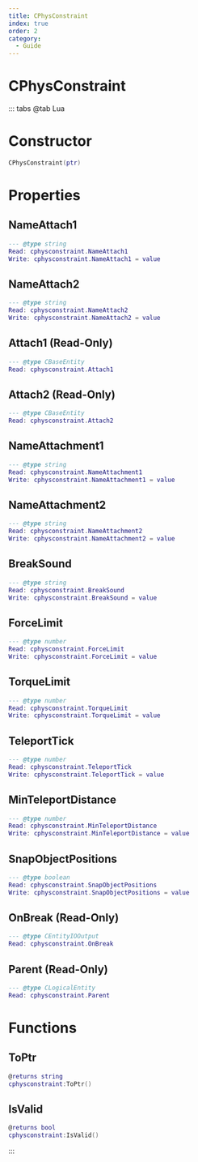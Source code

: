 ```yaml
---
title: CPhysConstraint
index: true
order: 2
category:
  - Guide
---
```


# CPhysConstraint

::: tabs
@tab Lua
# Constructor
```lua
CPhysConstraint(ptr)
```
# Properties
## NameAttach1 
```lua
--- @type string
Read: cphysconstraint.NameAttach1
Write: cphysconstraint.NameAttach1 = value
```
## NameAttach2 
```lua
--- @type string
Read: cphysconstraint.NameAttach2
Write: cphysconstraint.NameAttach2 = value
```
## Attach1 (Read-Only)
```lua
--- @type CBaseEntity
Read: cphysconstraint.Attach1
```
## Attach2 (Read-Only)
```lua
--- @type CBaseEntity
Read: cphysconstraint.Attach2
```
## NameAttachment1 
```lua
--- @type string
Read: cphysconstraint.NameAttachment1
Write: cphysconstraint.NameAttachment1 = value
```
## NameAttachment2 
```lua
--- @type string
Read: cphysconstraint.NameAttachment2
Write: cphysconstraint.NameAttachment2 = value
```
## BreakSound 
```lua
--- @type string
Read: cphysconstraint.BreakSound
Write: cphysconstraint.BreakSound = value
```
## ForceLimit 
```lua
--- @type number
Read: cphysconstraint.ForceLimit
Write: cphysconstraint.ForceLimit = value
```
## TorqueLimit 
```lua
--- @type number
Read: cphysconstraint.TorqueLimit
Write: cphysconstraint.TorqueLimit = value
```
## TeleportTick 
```lua
--- @type number
Read: cphysconstraint.TeleportTick
Write: cphysconstraint.TeleportTick = value
```
## MinTeleportDistance 
```lua
--- @type number
Read: cphysconstraint.MinTeleportDistance
Write: cphysconstraint.MinTeleportDistance = value
```
## SnapObjectPositions 
```lua
--- @type boolean
Read: cphysconstraint.SnapObjectPositions
Write: cphysconstraint.SnapObjectPositions = value
```
## OnBreak (Read-Only)
```lua
--- @type CEntityIOOutput
Read: cphysconstraint.OnBreak
```
## Parent (Read-Only)
```lua
--- @type CLogicalEntity
Read: cphysconstraint.Parent
```
# Functions
## ToPtr
```lua
@returns string
cphysconstraint:ToPtr()
```
## IsValid
```lua
@returns bool
cphysconstraint:IsValid()
```

:::